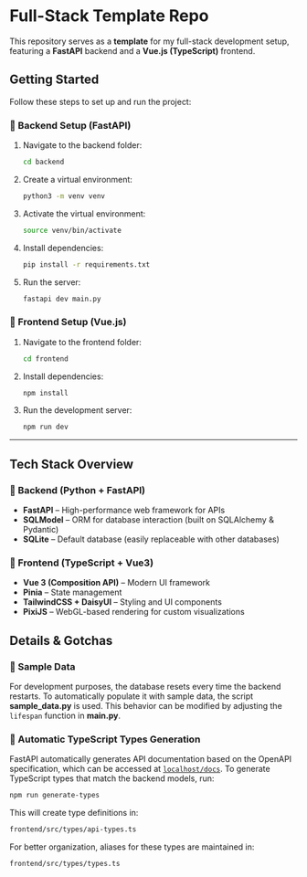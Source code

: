 # Full-Stack Template Repo

This repository serves as a **template** for my full-stack development setup, featuring a **FastAPI** backend and a **Vue.js (TypeScript)** frontend.

## Getting Started

Follow these steps to set up and run the project:

### 🔹 Backend Setup (FastAPI)
1. Navigate to the backend folder:  
   ```sh
   cd backend
   ```
2. Create a virtual environment:  
   ```sh
   python3 -m venv venv
   ```
3. Activate the virtual environment:   
     ```sh
     source venv/bin/activate
     ```
4. Install dependencies:  
   ```sh
   pip install -r requirements.txt
   ```
5. Run the server:  
   ```sh
   fastapi dev main.py
   ```

### 🔹 Frontend Setup (Vue.js)
1. Navigate to the frontend folder:  
   ```sh
   cd frontend
   ```
2. Install dependencies:  
   ```sh
   npm install
   ```
3. Run the development server:  
   ```sh
   npm run dev
   ```

---

## Tech Stack Overview

### 🔹 Backend (Python + FastAPI)
- **FastAPI** – High-performance web framework for APIs  
- **SQLModel** – ORM for database interaction (built on SQLAlchemy & Pydantic)  
- **SQLite** – Default database (easily replaceable with other databases)  

### 🔹 Frontend (TypeScript + Vue3)
- **Vue 3 (Composition API)** – Modern UI framework  
- **Pinia** – State management  
- **TailwindCSS + DaisyUI** – Styling and UI components  
- **PixiJS** – WebGL-based rendering for custom visualizations  


## Details & Gotchas

### 🔹 Sample Data
For development purposes, the database resets every time the backend restarts. To automatically populate it with sample data, the script **sample_data.py** is used.
This behavior can be modified by adjusting the `lifespan` function in **main.py**.

### 🔹 Automatic TypeScript Types Generation
FastAPI automatically generates API documentation based on the OpenAPI specification, which can be accessed at [`localhost/docs`](http://localhost/docs).
To generate TypeScript types that match the backend models, run:
   ```sh
   npm run generate-types
   ```
This will create type definitions in:
   ```sh
   frontend/src/types/api-types.ts
   ```
For better organization, aliases for these types are maintained in:
   ```sh
   frontend/src/types/types.ts
   ```